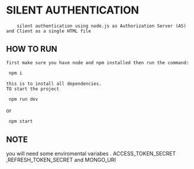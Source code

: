 # SILENT AUTHENTICATION

        silent authentication using node.js as Authorization Server (AS) and Client as a single HTML file

## HOW TO RUN 
    first make sure you have node and npm installed then run the command:

   ```bash
    npm i
   ```
   
    this is to install all dependencies.
    TO start the project
```bash
 npm run dev 
``` 
or 
```bash 
 npm start
```

## NOTE

   you will need some enviromental variabes .
    ACCESS_TOKEN_SECRET ,REFRESH_TOKEN_SECRET and MONGO_URI

